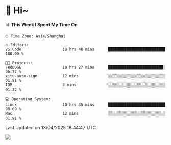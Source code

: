 # 👋 Hi~

<!--START_SECTION:waka-->
📊 **This Week I Spent My Time On** 

```text
🕑︎ Time Zone: Asia/Shanghai

🔥 Editors: 
VS Code                  10 hrs 48 mins      █████████████████████████   100.00 % 

🐱‍💻 Projects: 
FedDOGE                  10 hrs 27 mins      ████████████████████████░   96.77 % 
xjtu-auto-sign           12 mins             ░░░░░░░░░░░░░░░░░░░░░░░░░   01.91 % 
IDM                      8 mins              ░░░░░░░░░░░░░░░░░░░░░░░░░   01.32 % 

💻 Operating System: 
Linux                    10 hrs 35 mins      █████████████████████████   98.09 % 
Mac                      12 mins             ░░░░░░░░░░░░░░░░░░░░░░░░░   01.91 % 
```


 Last Updated on 13/04/2025 18:44:47 UTC
<!--END_SECTION:waka-->

![](https://komarev.com/ghpvc/?username=lvdongyi&label=Profile%20views&color=0e75b6&style=flat)
<!---
lvdongyi/lvdongyi is a ✨ special ✨ repository because its `README.md` (this file) appears on your GitHub profile.
You can click the Preview link to take a look at your changes.
--->
